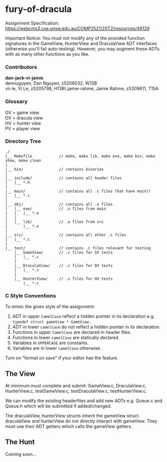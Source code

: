 # fury-of-dracula

Assignment Specification: https://webcms3.cse.unsw.edu.au/COMP2521/20T2/resources/49129

Important Notice: You must not modify any of the provided function signatures in the GameView, HunterView and DraculaView ADT interfaces (otherwise you'll fail auto-testing). However, you may augment these ADTs with as many other functions as you like.

### Contributors
**dan-jack-vi-jamie**\
dennuguyen, Dan Nguyen, z5206032, W13B\
vii-le, Vi Le, z5205798, H13B\ 
jamie-rahme, Jamie Rahme, z5209611, T15A

### Glossary
GV = game view\
DV = dracula view\
HV = hunter view\
PV = player view

### Directory Tree
```
./
|__ Makefile            // make, make lib, make exe, make bin, make show, make clean
|
|__ bin/                // contains binaries
|
|__ include/            // contains all header files
|   |__ *.h
|
|__ main/               // contains all .c files that have main()
|   |__ *.c
|
|__ obj/                // contains all .o files
|   |__ exe/            // .o files from main
|   |   |__ *.o
|   |
|   |__ lib/            // .o files from src
|       |__ *.o
|
|__ src/                // contains all other .c files
|   |__ *.c
|
|__ test/               // contains .c files relevant for testing
    |__ GameView/       // .c files for GV tests
    |   |__ *.c
    |
    |__ DraculaView/    // .c files for DV tests
    |   |__ *.c
    |
    |__ HunterView/     // .c files for HV tests
        |__ *.c
```

### C Style Conventions

To mimic the given style of the assignment:
1. ADT in upper ```CamelCase``` reflect a hidden pointer in its declaration e.g. ```typedef struct gameView * GameView.```
2. ADT in lower ```camelCase``` do not reflect a hidden pointer in its declaration.
3. Functions in upper ```CamelCase``` are declared in header files.
4. Functions in lower ```camelCase``` are statically declared.
5. Variables in ```UPPERCASE``` are constants.
6. Variables are in lower ```camelCase``` otherwise.

Turn on "format on save" if your editor has the feature.

## The View

At minimum must complete and submit: GameView.c, DraculaView.c, HunterView.c, testGameView.c, testDraculaView.c, testHunterView.c.

We can modify the existing headerfiles and add new ADTs e.g. Queue.c and Queue.h which will be submitted if added/changed.

The draculaView, hunterView structs inherit the gameView struct. draculaView and hunterView do not directly interact with gameView. They must use their ADT getters which calls the gameView getters.

## The Hunt

Coming soon...
